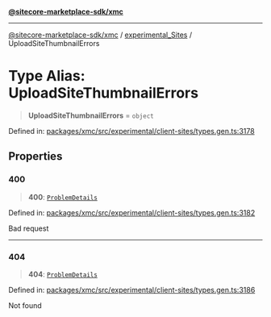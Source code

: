 [**@sitecore-marketplace-sdk/xmc**](../../../../README.md)

***

[@sitecore-marketplace-sdk/xmc](../../../../README.md) / [experimental\_Sites](../README.md) / UploadSiteThumbnailErrors

# Type Alias: UploadSiteThumbnailErrors

> **UploadSiteThumbnailErrors** = `object`

Defined in: [packages/xmc/src/experimental/client-sites/types.gen.ts:3178](https://github.com/Sitecore/marketplace-sdk/blob/main/packages/xmc/src/experimental/client-sites/types.gen.ts#L3178)

## Properties

### 400

> **400**: [`ProblemDetails`](ProblemDetails.md)

Defined in: [packages/xmc/src/experimental/client-sites/types.gen.ts:3182](https://github.com/Sitecore/marketplace-sdk/blob/main/packages/xmc/src/experimental/client-sites/types.gen.ts#L3182)

Bad request

***

### 404

> **404**: [`ProblemDetails`](ProblemDetails.md)

Defined in: [packages/xmc/src/experimental/client-sites/types.gen.ts:3186](https://github.com/Sitecore/marketplace-sdk/blob/main/packages/xmc/src/experimental/client-sites/types.gen.ts#L3186)

Not found
